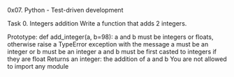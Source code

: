 0x07. Python - Test-driven development


Task 0. Integers addition
Write a function that adds 2 integers.

Prototype: def add_integer(a, b=98):
a and b must be integers or floats, otherwise raise a TypeError exception
with the message a must be an integer or b must be an integer
a and b must be first casted to integers if they are float
Returns an integer: the addition of a and b
You are not allowed to import any module

